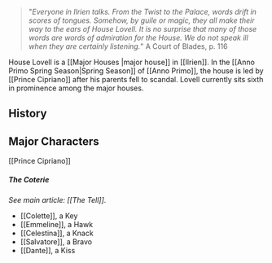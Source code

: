 > "_Everyone in Ilrien talks. From the Twist to the Palace, words drift in
scores of tongues. Somehow, by guile or magic, they all make their way
to the ears of House Lovell. It is no surprise that many of those words
are words of admiration for the House. We do not speak ill when they
are certainly listening._"
> A Court of Blades, p. 116


House Lovell is a [[Major Houses |major house]] in [[Ilrien]]. In the [[Anno Primo Spring Season|Spring Season]] of [[Anno Primo]], the house is led by [[Prince Cipriano]] after his parents fell to scandal. Lovell currently sits sixth in prominence among the major houses.

## History


## Major Characters

[[Prince Cipriano]]

##### The Coterie
_See main article: [[The Tell]]_.
- [[Colette]], a Key
- [[Emmeline]], a Hawk
- [[Celestina]], a Knack
- [[Salvatore]], a Bravo
- [[Dante]], a Kiss


